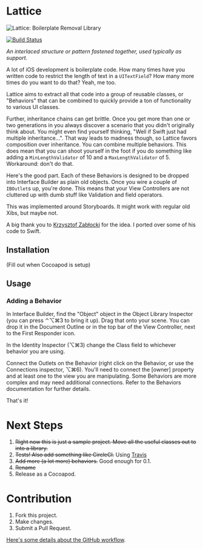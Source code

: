 # Lattice

![Lattice: Boilerplate Removal Library](http://tallwave.github.io/Lattice/assets/Lattice.png)

[![Build Status](https://travis-ci.org/Tallwave/Lattice.svg)](https://travis-ci.org/Tallwave/Lattice)

*An interlaced structure or pattern fastened together, used typically as support.*

A lot of iOS development is boilerplate code. How many times have you written code to restrict the length of text in a `UITextField`? How many more times do you want to do that? Yeah, me too.

Lattice aims to extract all that code into a group of reusable classes, or "Behaviors" that can be combined to quickly provide a ton of functionality to various UI classes.

Further, inheritance chains can get brittle. Once you get more than one or two generations in you always discover a scenario that you didn't originally think about. You might even find yourself thinking, "Well if Swift just had multiple inheritance...". That way leads to madness though, so Lattice favors composition over inheritance. You can combine multiple behaviors. This does mean that you can shoot yourself in the foot if you do something like adding a `MinLengthValidator` of 10 and a `MaxLengthValidator` of 5. Workaround: don't do that.

Here's the good part. Each of these Behaviors is designed to be dropped into Interface Builder as plain old objects. Once you wire a couple of `IBOutlet`s up, you're done. This means that your View Controllers are not cluttered up with dumb stuff like Validation and field operators. 

This was implemented around Storyboards. It might work with regular old Xibs, but maybe not.

A big thank you to [Krzysztof Zabłocki](http://www.objc.io/issues/13-architecture/behaviors/) for the idea. I ported over some of his code to Swift.

## Installation
(Fill out when Cocoapod is setup)

## Usage

### Adding a Behavior
In Interface Builder, find the "Object" object in the Object Library Inspector (you can press ⌃⌥⌘3 to bring it up). Drag that onto your scene. You can drop it in the Document Outline or in the top bar of the View Controller, next to the First Responder icon.

In the Identity Inspector (⌥⌘3) change the Class field to whichever behavior you are using.

Connect the Outlets on the Behavior (right click on the Behavior, or use the Connections inspector, ⌥⌘6). You'll need to connect the [owner] property and at least one to the view you are manipulating. Some Behaviors are more complex and may need additional connections. Refer to the Behaviors documentation for further details.

That's it! 

# Next Steps
1. ~~Right now this is just a sample project. Move all the useful classes out to into a library.~~
2. ~~Tests! Also add something like CircleCI.~~ Using [Travis](https://travis-ci.org/Tallwave/Lattice)
3. ~~Add more (a lot more) behaviors.~~ Good enough for 0.1.
4. ~~Rename~~
5. Release as a Cocoapod.

# Contribution
1. Fork this project.
2. Make changes.
3. Submit a Pull Request.

[Here's some details about the GitHub workflow](http://blog.swilliams.me/words/2015/06/30/basic-github-workflow-for-collaboration/).
